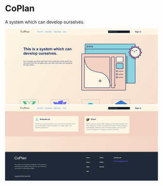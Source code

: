 # CoPlan
A system which can develop ourselves.

![index](https://github.com/Flandre3569/CoPlan/blob/main/index.png)
![footer](https://github.com/Flandre3569/CoPlan/blob/main/footer.png)
